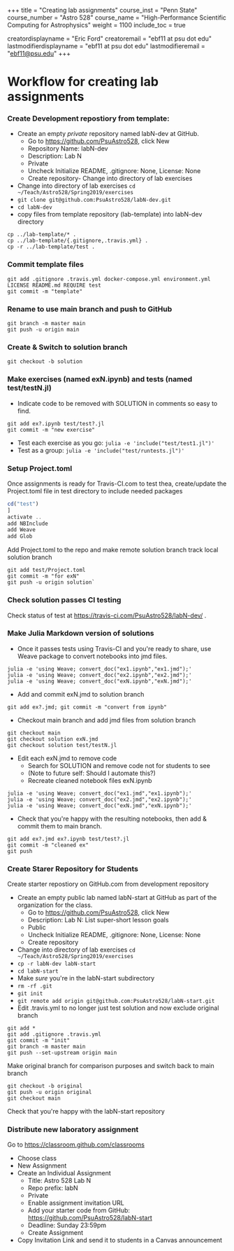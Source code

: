 +++
title = "Creating lab assignments"
course_inst = "Penn State"
course_number = "Astro 528"
course_name = "High-Performance Scientific Computing for Astrophysics"
weight = 1100
include_toc = true

creatordisplayname = "Eric Ford"
creatoremail = "ebf11 at psu dot edu"
lastmodifierdisplayname = "ebf11 at psu dot edu"
lastmodifieremail = "ebf11@psu.edu"
+++

# Workflow for creating lab assignments

### Create Development repostiory from template:
   - Create an empty _private_ repository named labN-dev at GitHub.
      + Go to https://github.com/PsuAstro528, click New
      + Repository Name: labN-dev
      + Description: Lab N
      + Private
      + Uncheck Initialize README, .gitignore: None, License: None
      + Create repository- Change into directory of lab exercises
   - Change into directory of lab exercises `cd ~/Teach/Astro528/Spring2019/exercises`
   - `git clone git@github.com:PsuAstro528/labN-dev.git`
   - `cd labN-dev`
   - copy files from template repository (lab-template) into labN-dev directory

```shell
cp ../lab-template/* .
cp ../lab-template/{.gitignore,.travis.yml} .
cp -r ../lab-template/test .
```

### Commit template files 

```shell
git add .gitignore .travis.yml docker-compose.yml environment.yml LICENSE README.md REQUIRE test
git commit -m "template"
```

### Rename to use main branch and push to GitHub
```shell
git branch -m master main
git push -u origin main
```

### Create & Switch to solution branch
```shell
git checkout -b solution
```
### Make exercises (named exN.ipynb) and tests (named test/testN.jl)
   - Indicate code to be removed with SOLUTION in comments so easy to find.

```shell
git add ex?.ipynb test/test?.jl
git commit -m "new exercise"
```
   - Test each exercise as you go:  `julia -e 'include("test/test1.jl")'`
   - Test as a group:  `julia -e 'include("test/runtests.jl")'`

### Setup Project.toml
Once assignments is ready for Travis-CI.com to test thea, create/update the Project.toml file in test directory to include needed packages

```julia
cd("test")
]
activate ..
add NBInclude
add Weave
add Glob
```

Add Project.toml to the repo and make remote solution branch track local solution branch
```shell
git add test/Project.toml
git commit -m "for exN"
git push -u origin solution`
```

### Check solution passes CI testing

Check status of test at https://travis-ci.com/PsuAstro528/labN-dev/ .


### Make Julia Markdown version of solutions

- Once it passes tests using Travis-CI and you're ready to share, use Weave package to convert notebooks into jmd files.

```shell
julia -e 'using Weave; convert_doc("ex1.ipynb","ex1.jmd");'
julia -e 'using Weave; convert_doc("ex2.ipynb","ex2.jmd");'
julia -e 'using Weave; convert_doc("exN.ipynb","exN.jmd");'
```

- Add and commit exN.jmd to solution branch

```shell
git add ex?.jmd; git commit -m "convert from ipynb"
```

- Checkout main branch and add jmd files from solution branch
```shell
git checkout main
git checkout solution exN.jmd
git checkout solution test/testN.jl
```

- Edit each exN.jmd to remove code
   - Search for SOLUTION and remove code not for students to see
   - (Note to future self: Should I automate this?)
   - Recreate cleaned notebook files exN.ipynb

```shell
julia -e 'using Weave; convert_doc("ex1.jmd","ex1.ipynb");'
julia -e 'using Weave; convert_doc("ex2.jmd","ex2.ipynb");'
julia -e 'using Weave; convert_doc("exN.jmd","exN.ipynb");'
```

   - Check that you're happy with the resulting notebooks, then add & commit them to main branch.

```shell
git add ex?.jmd ex?.ipynb test/test?.jl
git commit -m "cleaned ex"
git push
```

### Create Starer Repository for Students
Create starter repostiory on GitHub.com from development repository

   - Create an empty public lab named labN-start at GitHub as part of the organization for the class.
      + Go to https://github.com/PsuAstro528, click New
      + Description: Lab N:  List super-short lesson goals
      + Public
      + Uncheck Initialize README, .gitignore: None, License: None
      + Create repository
   - Change into directory of lab exercises `cd ~/Teach/Astro528/Spring2019/exercises`
   - `cp -r labN-dev labN-start`
   - `cd labN-start`
   - Make _sure_ you're in the labN-start subdirectory
   - `rm -rf .git`
   - `git init`
   - `git remote add origin git@github.com:PsuAstro528/labN-start.git`
   - Edit .travis.yml to no longer just test solution and now exclude original branch

```shell
git add *
git add .gitignore .travis.yml
git commit -m "init"
git branch -m master main
git push --set-upstream origin main
```

Make original branch for comparison purposes and switch back to main branch
```shell
git checkout -b original
git push -u origin original
git checkout main
```

Check that you're happy with the labN-start repository

### Distribute new laboratory assignment
Go to https://classroom.github.com/classrooms

   - Choose class
   - New Assignment
   - Create an Individual Assignment
      -  Title: Astro 528 Lab N
      -  Repo prefix: labN
      -  Private
      -  Enable assignment invitation URL
      -  Add your starter code from GitHub:  https://github.com/PsuAstro528/labN-start
      - Deadline: Sunday 23:59pm
      - Create Assignment
   -  Copy Invitation Link and send it to students in a Canvas announcement
